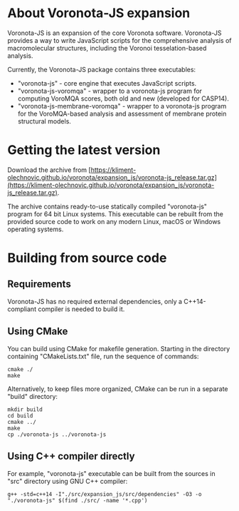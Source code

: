 # About Voronota-JS expansion

Voronota-JS is an expansion of the core Voronota software.
Voronota-JS provides a way to write JavaScript scripts for the comprehensive
analysis of macromolecular structures, including the Voronoi tesselation-based analysis.

Currently, the Voronota-JS package contains three executables:

* "voronota-js" - core engine that executes JavaScript scripts.
* "voronota-js-voromqa" - wrapper to a voronota-js program for computing VoroMQA scores, both old and new (developed for CASP14).
* "voronota-js-membrane-voromqa" - wrapper to a voronota-js program for the VoroMQA-based analysis and assessment of membrane protein structural models.

# Getting the latest version

Download the archive from
[https://kliment-olechnovic.github.io/voronota/expansion_js/voronota-js_release.tar.gz](https://kliment-olechnovic.github.io/voronota/expansion_js/voronota-js_release.tar.gz).

The archive contains ready-to-use statically compiled "voronota-js" program for
64 bit Linux systems. This executable can be rebuilt from the provided
source code to work on any modern Linux, macOS or Windows operating systems.

# Building from source code

## Requirements

Voronota-JS has no required external dependencies, only
a C++14-compliant compiler is needed to build it.

## Using CMake

You can build using CMake for makefile generation.
Starting in the directory containing "CMakeLists.txt" file,
run the sequence of commands:

    cmake ./
    make

Alternatively, to keep files more organized, CMake can be run in a separate "build" directory:

    mkdir build
    cd build
    cmake ../
    make
    cp ./voronota-js ../voronota-js

## Using C++ compiler directly

For example, "voronota-js" executable can be built from
the sources in "src" directory using GNU C++ compiler:

    g++ -std=c++14 -I"./src/expansion_js/src/dependencies" -O3 -o "./voronota-js" $(find ./src/ -name '*.cpp')

    